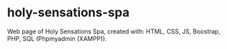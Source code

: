# holy-sensations-spa
 Web page of Holy Sensations Spa, created with:
 HTML, CSS, JS, Boostrap, PHP, SQL (Phpmyadmin (XAMPP)).
